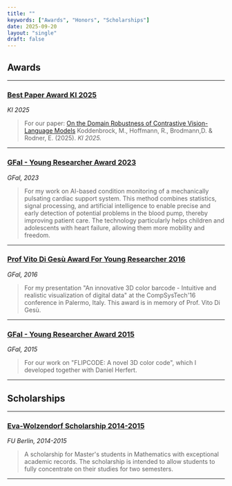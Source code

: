 ```yaml
---
title: ""
keywords: ["Awards", "Honors", "Scholarships"]
date: 2025-09-20
layout: "single"
draft: false
---
```


## Awards

---

### [Best Paper Award KI 2025](https://ki2025.gi.de/)
*KI 2025*
> For our paper: [On the Domain Robustness of Contrastive Vision-Language Models](https://link.springer.com/chapter/10.1007/978-3-032-02813-6_5)
> Koddenbrock, M., Hoffmann, R., Brodmann,D. & Rodner, E. (2025). *KI 2025.*

---

### [GFaI - Young Researcher Award 2023](https://www.gfai.de/aktuelles/presse/news/artikel/gfai-kuehrt-nachwuchsforscher-2023)
*GFaI, 2023*
> For my work on AI-based condition monitoring of a mechanically pulsating cardiac support system. This method combines statistics, signal processing, and artificial intelligence to enable precise and early detection of potential problems in the blood pump, thereby improving patient care. The technology particularly helps children and adolescents with heart failure, allowing them more mobility and freedom.

---

### [Prof Vito Di Gesù Award For Young Researcher 2016](https://www.gfai.de/ueber-uns/profil/auszeichnungen)
*GFaI, 2016*
> For my presentation "An innovative 3D color barcode - Intuitive and realistic visualization of digital data" at the CompSysTech'16 conference in Palermo, Italy. This award is in memory of Prof. Vito Di Gesù.

---

### [GFaI - Young Researcher Award 2015](https://www.adlershof.de/news/verleihung-des-gfai-nachwuchspreises)
*GFaI, 2015*
> For our work on "FLIPCODE: A novel 3D color code", which I developed together with Daniel Herfert.

---



## Scholarships

---

### [Eva-Wolzendorf Scholarship 2014-2015](https://www.fu-berlin.de/sites/frauenbeauftragte/gleichstellung/frauenfoerderung/eva-wolzendorf-stipendium/index.html)
*FU Berlin, 2014-2015*
> A scholarship for Master's students in Mathematics with exceptional academic records. The scholarship is intended to allow students to fully concentrate on their studies for two semesters.

---